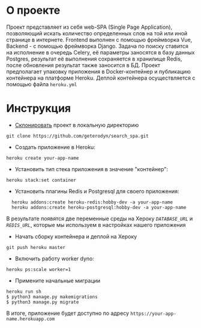 # О проекте
Проект представляет из себя web-SPA (Single Page Application), позволяющий искать количество определенных слов на той или иной странице в интернете. Frontend выполнен с помощью фреймворка Vue, Backend - с помощью фреймворка Django. Задача по поиску ставится на исполнение в очередь Celery, её параметры заносятся в базу данных Postgres, результат её выполнения сохраняется в хранилище Redis, после обновления результат также заносится в БД.
Проект предполагает упаковку приложения в Docker-контейнер и публикацию контейнера на платформе Heroku. Деплой контейнера осуществляется с помощью файла `heroku.yml`
# Инструкция
  - [Склонировать](https://github.com/geterodyn/search_spa.git) проект в локальную директорию
  ```
  git clone https://github.com/geterodyn/search_spa.git
  ```
  - Создать приложение в Heroku:
  ```
  heroku create your-app-name
  ```
  - Установить тип стека приложения в значение "контейнер":
  ```
  heroku stack:set container
  ```
  - Установить плагины Redis и Postgresql для своего приложения:
  ```
    heroku addons:create heroku-redis:hobby-dev -a your-app-name
    heroku addons:create heroku-postgresql:hobby-dev -a your-app-name
  ```
  В результате появятся две переменные среды на Хероку _`DATABASE_URL`_ и _`REDIS_URL`_, которые мы используем в настройках нашего приложения
  - Начать сборку контейнера и деплой на Хероку
  ```
  git push heroku master
  ```
  - Включить работу worker dyno:
  ```
  heroku ps:scale worker=1
  ```
  - Примените начальные миграции
  ```
  heroku run sh
  $ python3 manage.py makemigrations
  $ python3 manage.py migrate
  ```
  
В итоге, приложение будет доступно по адресу `https://your-app-name.herokuapp.com`
